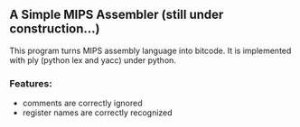 ## A Simple MIPS Assembler (still under construction...)

This program turns MIPS assembly language into bitcode. It is implemented with ply (python lex and yacc) under python.

### Features:

* comments are correctly ignored
* register names are correctly recognized
